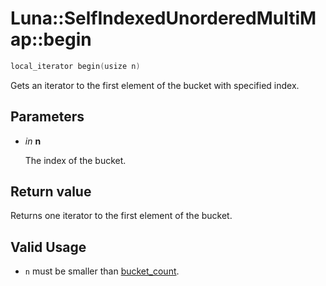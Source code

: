 # Luna::SelfIndexedUnorderedMultiMap::begin

```c++
local_iterator begin(usize n)
```

Gets an iterator to the first element of the bucket with specified index. 



## Parameters
* *in* **n**

    The index of the bucket. 

## Return value
Returns one iterator to the first element of the bucket. 

## Valid Usage
* `n` must be smaller than [bucket_count](class_luna_1_1_self_indexed_unordered_multi_map_1ace2cb5dc8f915f78658dac76efacd4c1.md). 

